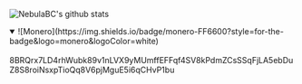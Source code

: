 ![NebulaBC's github stats](https://github-readme-stats.vercel.app/api?username=nebulabc&show_icons=true&theme=radical)
<details open>
<summary>![Monero](https://img.shields.io/badge/monero-FF6600?style=for-the-badge&logo=monero&logoColor=white) </summary>
<br>
8BRQrx7LD4rhWubk89v1nLVX9yMUmffEFFqf4SV8kPdmZCsSSqFjLA5ebDuZ8S8roiNsxpTioQq8V6pjMguE5i6qCHvP1bu
</details>
